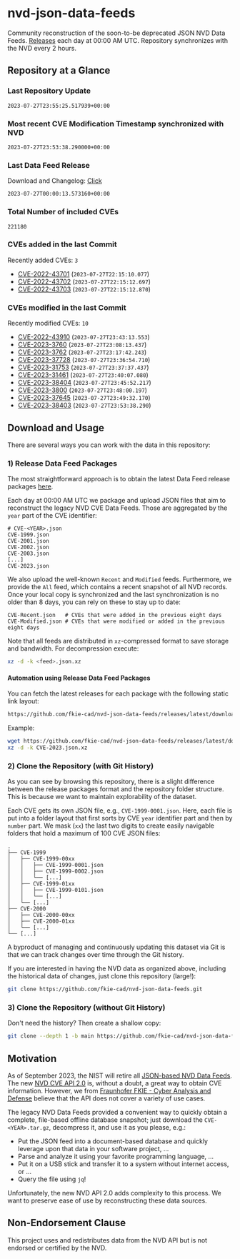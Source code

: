 # nvd-json-data-feeds

Community reconstruction of the soon-to-be deprecated JSON NVD Data Feeds. 
[Releases](https://github.com/fkie-cad/nvd-json-data-feeds/releases/latest) each day at 00:00 AM UTC.
Repository synchronizes with the NVD every 2 hours.

## Repository at a Glance

### Last Repository Update

```plain
2023-07-27T23:55:25.517939+00:00
```

### Most recent CVE Modification Timestamp synchronized with NVD

```plain
2023-07-27T23:53:38.290000+00:00
```

### Last Data Feed Release

Download and Changelog: [Click](https://github.com/fkie-cad/nvd-json-data-feeds/releases/latest)

```plain
2023-07-27T00:00:13.573160+00:00
```

### Total Number of included CVEs

```plain
221180
```

### CVEs added in the last Commit

Recently added CVEs: `3`

* [CVE-2022-43701](CVE-2022/CVE-2022-437xx/CVE-2022-43701.json) (`2023-07-27T22:15:10.077`)
* [CVE-2022-43702](CVE-2022/CVE-2022-437xx/CVE-2022-43702.json) (`2023-07-27T22:15:12.697`)
* [CVE-2022-43703](CVE-2022/CVE-2022-437xx/CVE-2022-43703.json) (`2023-07-27T22:15:12.870`)


### CVEs modified in the last Commit

Recently modified CVEs: `10`

* [CVE-2022-43910](CVE-2022/CVE-2022-439xx/CVE-2022-43910.json) (`2023-07-27T23:43:13.553`)
* [CVE-2023-3760](CVE-2023/CVE-2023-37xx/CVE-2023-3760.json) (`2023-07-27T23:08:13.437`)
* [CVE-2023-3762](CVE-2023/CVE-2023-37xx/CVE-2023-3762.json) (`2023-07-27T23:17:42.243`)
* [CVE-2023-37728](CVE-2023/CVE-2023-377xx/CVE-2023-37728.json) (`2023-07-27T23:36:54.710`)
* [CVE-2023-31753](CVE-2023/CVE-2023-317xx/CVE-2023-31753.json) (`2023-07-27T23:37:37.437`)
* [CVE-2023-31461](CVE-2023/CVE-2023-314xx/CVE-2023-31461.json) (`2023-07-27T23:40:07.080`)
* [CVE-2023-38404](CVE-2023/CVE-2023-384xx/CVE-2023-38404.json) (`2023-07-27T23:45:52.217`)
* [CVE-2023-3800](CVE-2023/CVE-2023-38xx/CVE-2023-3800.json) (`2023-07-27T23:48:00.197`)
* [CVE-2023-37645](CVE-2023/CVE-2023-376xx/CVE-2023-37645.json) (`2023-07-27T23:49:32.170`)
* [CVE-2023-38403](CVE-2023/CVE-2023-384xx/CVE-2023-38403.json) (`2023-07-27T23:53:38.290`)


## Download and Usage

There are several ways you can work with the data in this repository:

### 1) Release Data Feed Packages

The most straightforward approach is to obtain the latest Data Feed release packages [here](https://github.com/fkie-cad/nvd-json-data-feeds/releases/latest).

Each day at 00:00 AM UTC we package and upload JSON files that aim to reconstruct the legacy NVD CVE Data Feeds.
Those are aggregated by the `year` part of the CVE identifier:

```
# CVE-<YEAR>.json
CVE-1999.json
CVE-2001.json
CVE-2002.json
CVE-2003.json
[...]
CVE-2023.json
```

We also upload the well-known `Recent` and `Modified` feeds.
Furthermore, we provide the `All` feed, which contains a recent snapshot of all NVD records.
Once your local copy is synchronized and the last synchronization is no older than 8 days, you can rely on these to stay up to date:

```plain
CVE-Recent.json   # CVEs that were added in the previous eight days
CVE-Modified.json # CVEs that were modified or added in the previous eight days
```

Note that all feeds are distributed in `xz`-compressed format to save storage and bandwidth.
For decompression execute:

```sh
xz -d -k <feed>.json.xz
```


#### Automation using Release Data Feed Packages

You can fetch the latest releases for each package with the following static link layout:

```sh
https://github.com/fkie-cad/nvd-json-data-feeds/releases/latest/download/CVE-<YEAR>.json.xz
```

Example:

```sh
wget https://github.com/fkie-cad/nvd-json-data-feeds/releases/latest/download/CVE-2023.json.xz
xz -d -k CVE-2023.json.xz
```

### 2) Clone the Repository (with Git History)

As you can see by browsing this repository, there is a slight difference between the release packages format and the repository folder structure.
This is because we want to maintain explorability of the dataset.

Each CVE gets its own JSON file, e.g., `CVE-1999-0001.json`.
Here, each file is put into a folder layout that first sorts by CVE `year` identifier part and then by `number` part.
We mask (`xx`) the last two digits to create easily navigable folders that hold a maximum of 100 CVE JSON files:

```plain
.
├── CVE-1999
│   ├── CVE-1999-00xx
│   │   ├── CVE-1999-0001.json
│   │   ├── CVE-1999-0002.json
│   │   └── [...]
│   ├── CVE-1999-01xx
│   │   ├── CVE-1999-0101.json
│   │   └── [...]
│   └── [...]
├── CVE-2000
│   ├── CVE-2000-00xx
│   ├── CVE-2000-01xx
│   └── [...]
└── [...]
```

A byproduct of managing and continuously updating this dataset via Git is that we can track changes over time through the Git history.

If you are interested in having the NVD data as organized above, including the historical data of changes, just clone this repository (large!):

```sh
git clone https://github.com/fkie-cad/nvd-json-data-feeds.git
```

### 3) Clone the Repository (without Git History)

Don't need the history? Then create a shallow copy:

```sh
git clone --depth 1 -b main https://github.com/fkie-cad/nvd-json-data-feeds.git
```

## Motivation

As of September 2023, the NIST will retire all [JSON-based NVD Data Feeds](https://nvd.nist.gov/vuln/data-feeds#divRetirementBanner-1).
The new [NVD CVE API 2.0](https://nvd.nist.gov/developers/vulnerabilities) is, without a doubt, a great way to obtain CVE information.
However, we from [Fraunhofer FKIE - Cyber Analysis and Defense](https://www.fkie.fraunhofer.de/en/departments/cad.html) believe that the API does not cover a variety of use cases.

The legacy NVD Data Feeds provided a convenient way to quickly obtain a complete, file-based offline database snapshot; just download the `CVE-<YEAR>.tar.gz`, decompress it, and use it as you please, e.g.:

* Put the JSON feed into a document-based database and quickly leverage upon that data in your software project, ...
* Parse and analyze it using your favorite programming language, ...
* Put it on a USB stick and transfer it to a system without internet access, or ...
* Query the file using `jq`!

Unfortunately, the new NVD API 2.0 adds complexity to this process.
We want to preserve ease of use by reconstructing these data sources.

## Non-Endorsement Clause

This project uses and redistributes data from the NVD API but is not endorsed or certified by the NVD.